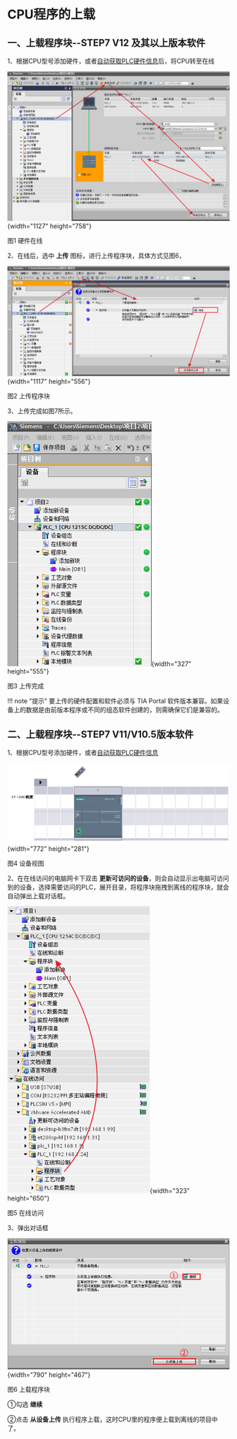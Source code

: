 # CPU程序的上载

## 一、上载程序块\--STEP7 V12 及其以上版本软件

1、根据CPU型号添加硬件，或者[自动获取PLC硬件信息](06-detect_hardware.html)后，将CPU转至在线

![](images/7-1.png){width="1127" height="758"}

图1 硬件在线

2、在线后，选中 **上传** 图标，进行上传程序块，具体方式见图6，

![](images/7-2.png){width="1117" height="556"}

图2 上传程序块

3、上传完成如图7所示。

![](images/7-3.png){width="327" height="555"}

图3 上传完成

!!! note "提示"
    要上传的硬件配置和软件必须与 TIA Portal 软件版本兼容。如果设备上的数据是由前版本程序或不同的组态软件创建的，则需确保它们是兼容的。

## 二、上载程序块\--STEP7 V11/V10.5版本软件

1、根据CPU型号添加硬件，或者[自动获取PLC硬件信息](06-detect_hardware.html)

![](images/7-4.png){width="772" height="281"}

图4 设备视图

2、在在线访问的电脑网卡下双击 **更新可访问的设备**，则会自动显示出电脑可访问到的设备，选择需要访问的PLC，展开目录，将程序块拖拽到离线的程序块，就会自动弹出上载对话框。

![](images/7-5.png){width="323" height="650"}

图5 在线访问

3、弹出对话框

![](images/7-6.png){width="790" height="467"}

图6 上载程序块

①勾选 **继续**

②点击 **从设备上传** 执行程序上载，这时CPU里的程序便上载到离线的项目中了。
